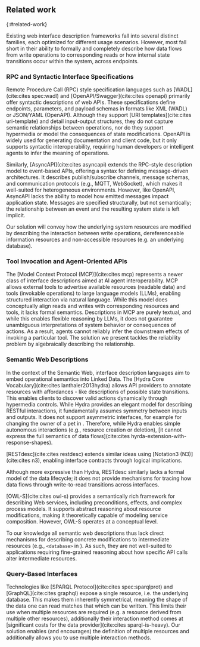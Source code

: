 ## Related work
{:#related-work}

Existing web interface description frameworks fall into several distinct families,
each optimized for different usage scenarios.
However, most fall short in their ability to formally and completely describe how data flows from write operations
to corresponding reads or how internal state transitions occur within the system, across endpoints.

### RPC and Syntactic Interface Specifications

Remote Procedure Call (RPC) style specification languages such as [WADL](cite:cites spec:wadl) and [OpenAPI/Swagger](cite:cites openapi)
primarily offer syntactic descriptions of web APIs.
These specifications define endpoints, parameters, and payload schemas in formats like XML (WADL) or JSON/YAML (OpenAPI).
Although they support [URI templates](cite:cites uri-template) and detail input-output structures,
they do not capture semantic relationships between operations, nor do they support hypermedia or model the consequences of state modifications.
OpenAPI is widely used for generating documentation and client code, but it only supports syntactic interoperability,
requiring human developers or intelligent agents to infer the meaning of operations.

Similarly, [AsyncAPI](cite:cites asyncapi) extends the RPC-style description model to event-based APIs,
offering a syntax for defining message-driven architectures.
It describes publish/subscribe channels, message schemas, and communication protocols (e.g., MQTT, WebSocket),
which makes it well-suited for heterogeneous environments.
However, like OpenAPI, AsyncAPI lacks the ability to model how emitted messages impact application state.
Messages are specified structurally, but not semantically;
the relationship between an event and the resulting system state is left implicit.

Our solution will convey how the underlying system resources are modified by describing the interaction between write operations,
dereferenceable information resources and non-accessible resources (e.g. an underlying database). 

### Tool Invocation and Agent-Oriented APIs

The [Model Context Protocol (MCP)](cite:cites mcp) represents a newer class of interface descriptions aimed at AI agent interoperability.
MCP allows external tools to advertise available resources (readable data) and tools (invokable operations) to large language models (LLMs),
enabling structured interaction via natural language.
While this model does conceptually align reads and writes with corresponding resources and tools,
it lacks formal semantics.
Descriptions in MCP are purely textual, and while this enables flexible reasoning by LLMs,
it does not guarantee unambiguous interpretations of system behavior or consequences of actions.
As a result, agents cannot reliably infer the downstream effects of invoking a particular tool.
The solution we present tackles the reliability problem by algebraically describing the relationship.

### Semantic Web Descriptions

In the context of the Semantic Web, interface description languages aim to embed operational semantics into Linked Data.
The [Hydra Core Vocabulary](cite:cites lanthaler2013hydra) allows API providers to annotate resources with affordances -
like descriptions of possible state transitions.
This enables clients to discover valid actions dynamically through hypermedia controls.
While Hydra provides an elegant model for describing RESTful interactions, it fundamentally assumes symmetry between inputs and outputs.
It does not support asymmetric interfaces, for example for changing the owner of a pet in [](#interface-viz).
Therefore, while Hydra enables simple autonomous interactions (e.g., resource creation or deletion),
[it cannot express the full semantics of data flows](cite:cites hyrda-extension-with-response-shapes).

<!--
<span class="comment" data-author="RT">
Especially in the context of query (read) interfaces such as TPF,
it's also important to mention that Hydra is lacking due to its inability to describe what kind of response will be returned based on the given request.
See https://www.rubensworks.net/publications/taelman_kcap_2017/ IDD solves this problem, by using queries similarly to the proposed solution.</span>
-->

[RESTdesc](cite:cites restdesc) extends similar ideas using [Notation3 (N3)](cite:cites n3),
enabling interface contracts through logical implications.
<!-- More expresive: see Hydra paper: Since Hydra descriptions can easily be transformed into RESTdesc descriptions, -->
Although more expressive than Hydra, RESTdesc similarly lacks a formal model of the data lifecycle;
it does not provide mechanisms for tracing how data flows through write-to-read transitions across interfaces.

[OWL-S](cite:cites owl-s) provides a semantically rich framework for describing Web services,
including preconditions, effects, and complex process models.
It supports abstract reasoning about resource modifications, making it theoretically capable of modeling service composition.
However, OWL-S operates at a conceptual level.

To our knowledge all semantic web descriptions thus lack direct mechanisms for describing concrete modifications to intermediate resources
(e.g., `<database>` in [](#interface-viz)).
As such, they are not well-suited to applications requiring fine-grained reasoning about how specific API calls alter intermediate resources.

### Query-Based Interfaces

Technologies like [SPARQL Protocol](cite:cites spec:sparqlprot) and [GraphQL](cite:cites graphql) expose a single resource, i.e. the underlying database.
This makes them inherently symmetrical, meaning the shape of the data one can read matches that which can be written.
This limits their use when multiple resources are required (e.g. a resource derived from multiple other resources),
additionally their interaction method comes at [significant costs for the data provider](cite:cites sparql-is-heavy).
Our solution enables (and encourages) the definition of multiple resources and additionally allows you to use multiple interaction methods.


<!--
<span class="comment" data-author="RT">I would also talk about TPF here, as it's a nice example of how Hydra can be used. But for that, it's probably better to move 2.4 to after 2.5.</span>
JDS: I understand, but will currently limit what I include to the bare minimum because of the page limit
-->

<!--

### Summary

While existing interface description frameworks offer valuable capabilities - such as syntactic validation,
documentation generation, and limited semantic affordances—none fully model the flow of data from writes to reads in a machine-interpretable way.
They often assume symmetrical interactions, leave semantics to natural language, or operate at levels too abstract to capture operational effects precisely.

In contrast, the Interface Data Description (IDD) approach introduced in this work directly models how event-space operations (writes)
map to derived read views in state space.
By aligning API interfaces with RDF-based algebraic transformations, IDD enables automated agents to reason about available reads,
discover valid modification strategies, and predict the consequences of their actions.
This level of semantic expressiveness fills a critical gap left by existing specification languages.

-->
